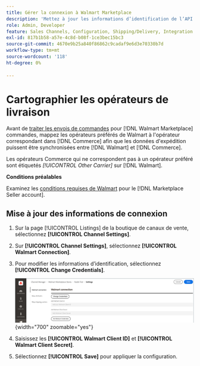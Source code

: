 ```yaml
---
title: Gérer la connexion à Walmart Marketplace
description: 'Mettez à jour les informations d’identification de l’API pour autoriser la connexion entre un [DNL! Commerce] vue du magasin et les  [!DNL Walmart Marketplace]. The connection is required to connect [!DNL Commerce] listes de produits et synchronisez les données d’inventaire, de prix, de commande et d’expédition entre  [!DNL Commerce]  et Walmart.'
role: Admin, Developer
feature: Sales Channels, Configuration, Shipping/Delivery, Integration
exl-id: 817b1b58-a57e-4c8d-b08f-1ce3bec15bc3
source-git-commit: 4670e9b25a840f86862c9cadaf9e6d3e70330b7d
workflow-type: tm+mt
source-wordcount: '118'
ht-degree: 0%

---
```


# Cartographier les opérateurs de livraison

Avant de [traiter les envois de commandes](process-orders.md#ship-an-order) pour [!DNL Walmart Marketplace] commandes, mappez les opérateurs préférés de Walmart à l&#39;opérateur correspondant dans [!DNL Commerce] afin que les données d&#39;expédition puissent être synchronisées entre [!DNL Walmart] et [!DNL Commerce].

Les opérateurs Commerce qui ne correspondent pas à un opérateur préféré sont étiquetés *[!UICONTROL Other Carrier]* sur [!DNL Walmart].

**Conditions préalables**

Examinez les [conditions requises de Walmart](walmart-requirements.md) pour le [!DNL Marketplace Seller account].

## Mise à jour des informations de connexion

1. Sur la page [!UICONTROL Listings] de la boutique de canaux de vente, sélectionnez **[!UICONTROL Channel Settings]**.

1. Sur **[!UICONTROL Channel Settings]**, sélectionnez **[!UICONTROL Walmart Connection]**.

1. Pour modifier les informations d’identification, sélectionnez **[!UICONTROL Change Credentials]**.

   ![ Mettez à jour les informations d’identification de l’API Walmart pour autoriser la connexion ](assets/update-connection-credentials.png){width="700" zoomable="yes"}

1. Saisissez les **[!UICONTROL Walmart Client ID]** et **[!UICONTROL Walmart Client Secret]**.

1. Sélectionnez **[!UICONTROL Save]** pour appliquer la configuration.
